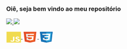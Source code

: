 ### Oiê, seja bem vindo ao meu repositório
 <div>
  <a href="https://github.com/juznog">
  <img height="180em" src="https://github-readme-stats.vercel.app/api?username=juznog&show_icons=true&theme=tokyonight&include_all_commits=true&count_private=true%22/">
  <img height="180em" src="https://github-readme-stats.vercel.app/api/top-langs/?username=juznog&layout=compact&langs_count=7&theme=tokyonight%22/">
</div>
<div style="display: inline_block"><br>
  <img align="center" alt="Ju-Js" height="30" width="40" src="https://raw.githubusercontent.com/devicons/devicon/master/icons/javascript/javascript-plain.svg">
  <img align="center" alt="Ju-HTML" height="30" width="40" src="https://raw.githubusercontent.com/devicons/devicon/master/icons/html5/html5-original.svg">
  <img align="center" alt="Ju-CSS" height="30" width="40" src="https://raw.githubusercontent.com/devicons/devicon/master/icons/css3/css3-original.svg">
</div>
  
 
